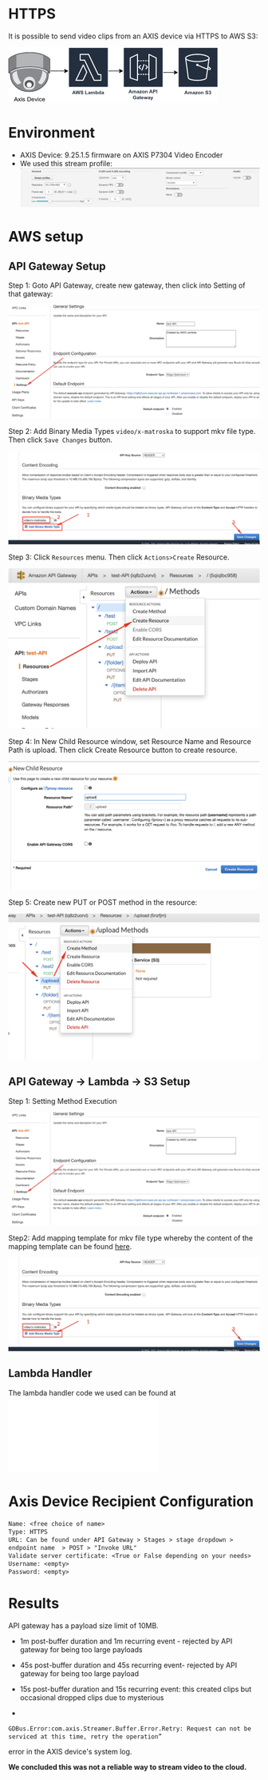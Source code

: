 # HTTPS

It is possible to send video clips from an AXIS device via HTTPS to AWS S3:

![camera](./camera2aws-protocol-comparison.drawio.png)

# Environment
- AXIS Device:  9.25.1.5 firmware on AXIS P7304 Video Encoder
- We used this stream profile:
![stream_profile.png](./stream_profile.png)

# AWS setup

## API Gateway Setup 
Step 1: Goto API Gateway, create new gateway, then click into Setting of that gateway:

![API_gateway_setup/1.png](API_gateway_setup/1.png)

Step 2: Add Binary Media Types `video/x-matroska` to support mkv file type. Then click `Save Changes` button.

![API_gateway_setup/2.png](API_gateway_setup/2.png)

Step 3: Click `Resources` menu. Then click `Actions>Create` Resource.

![API_gateway_setup/3.png](API_gateway_setup/3.png)

Step 4: In New Child Resource window, set Resource Name and Resource Path is upload. Then click Create Resource button to create resource.

![API_gateway_setup/4.png](API_gateway_setup/4.png)

Step 5: Create new PUT or POST method in the resource:

![API_gateway_setup/5.png](API_gateway_setup/5.png)

## API Gateway -> Lambda -> S3 Setup

Step 1: Setting Method Execution

![API_gateway_to_lambda_to_S3/1.png](API_gateway_setup/1.png)

Step2: Add mapping template for mkv file type whereby the content of the mapping template can be found [here](./API_gateway_to_lambda_to_S3/content_mapping_template.txt).

![API_gateway_to_lambda_to_S3/2.png](API_gateway_setup/2.png)

## Lambda Handler

The lambda handler code we used can be found at 
![API_gateway_to_lambda_to_S3/2.png](API_gateway_to_lambda_to_S3/lmabda_handler.js)

# Axis Device Recipient Configuration

```
Name: <free choice of name>
Type: HTTPS
URL: Can be found under API Gateway > Stages > stage dropdown > endpoint name  > POST > "Invoke URL"
Validate server certificate: <True or False depending on your needs>
Username: <empty>
Password: <empty>
```

# Results

API gateway has a payload size limit of 10MB. 

- 1m post-buffer duration and 1m recurring event - rejected by API gateway for being too large payloads 

- 45s post-buffer duration and 45s recurring event- rejected by API gateway for being too large payload

- 15s post-buffer duration and 15s recurring event: this created clips but occasional dropped clips due to mysterious 
- 
```
GDBus.Error:com.axis.Streamer.Buffer.Error.Retry: Request can not be serviced at this time, retry the operation”
```
error in the AXIS device's system log.

**We concluded this was not a reliable way to stream video to the cloud.**
